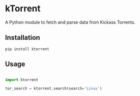 # kTorrent

A Python module to fetch and parse data from Kickass Torrents.

## Installation

    pip install ktorrent

## Usage

```python

import ktorrent

tor_search = ktorrent.search(search='Linux')

```
